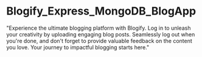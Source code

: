 # Blogify_Express_MongoDB_BlogApp
"Experience the ultimate blogging platform with Blogify. Log in to unleash your creativity by uploading engaging blog posts. Seamlessly log out when you're done, and don't forget to provide valuable feedback on the content you love. Your journey to impactful blogging starts here."
